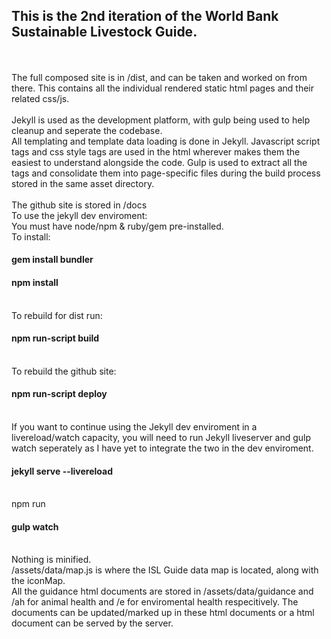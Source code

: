 <p> 
<h2>
This is the 2nd iteration of the World Bank Sustainable Livestock Guide.
</h2>
<br>
<br>
The full composed site is in /dist, and can be taken and worked on from there. This contains all the individual rendered static html pages and their related css/js.
<br>
<br>
Jekyll is used as the development platform, with gulp being used to help cleanup and seperate the codebase. 
<br>
All templating and template data loading is done in Jekyll. Javascript script tags and css style tags are used in the html wherever makes them the easiest to understand alongside the code. Gulp is used to extract all the tags and consolidate them into page-specific files during the build process stored in the same asset directory.
<br> 
<br>
The github site is stored in /docs
<br>
To use the jekyll dev enviroment:
<br> 
You must have node/npm & ruby/gem pre-installed.
<br> 
To install:
<h4>gem install bundler</h4>
<h4>npm install</h4>
<br> 
To rebuild for dist run: 
<h4>npm run-script build </h4>
<br> 
To rebuild the github site:
<h4>npm run-script deploy </h4>
<br>
If you want to continue using the Jekyll dev enviroment in a livereload/watch capacity, you will need to run Jekyll liveserver and gulp watch seperately as I have yet to integrate the two in the dev enviroment.
<h4>jekyll serve --livereload</h4>
<br>npm run
<h4>gulp watch</h4>
<br>
Nothing is minified.
<br>
/assets/data/map.js is where the ISL Guide data map is located, along with the iconMap.
<br>
All the guidance html documents are stored in /assets/data/guidance and /ah for animal health and /e for enviromental health respecitively. The documents can be updated/marked up in these html documents or a html document can be served by the server.
</p>

